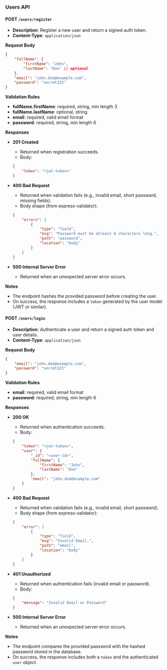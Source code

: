 ### Users API

#### POST `/users/register`

-   **Description**: Register a new user and return a signed auth token.
-   **Content-Type**: `application/json`

**Request Body**

```json
{
    "fullName": {
        "firstName": "John",
        "lastName": "Doe" // optional
    },
    "email": "john.doe@example.com",
    "password": "secret123"
}
```

**Validation Rules**

-   **fullName.firstName**: required, string, min length 3
-   **fullName.lastName**: optional, string
-   **email**: required, valid email format
-   **password**: required, string, min length 6

**Responses**

-   **201 Created**

    -   Returned when registration succeeds.
    -   Body:

    ```json
    {
        "token": "<jwt-token>"
    }
    ```

-   **400 Bad Request**

    -   Returned when validation fails (e.g., invalid email, short password, missing fields).
    -   Body shape (from express-validator):

    ```json
    {
        "errors": [
            {
                "type": "field",
                "msg": "Password must be atleast 6 characters long.",
                "path": "password",
                "location": "body"
            }
        ]
    }
    ```

-   **500 Internal Server Error**
    -   Returned when an unexpected server error occurs.

**Notes**

-   The endpoint hashes the provided password before creating the user.
-   On success, the response includes a `token` generated by the user model (JWT or similar).

#### POST `/users/login`

-   **Description**: Authenticate a user and return a signed auth token and user details.
-   **Content-Type**: `application/json`

**Request Body**

```json
{
    "email": "john.doe@example.com",
    "password": "secret123"
}
```

**Validation Rules**

-   **email**: required, valid email format
-   **password**: required, string, min length 6

**Responses**

-   **200 OK**

    -   Returned when authentication succeeds.
    -   Body:

    ```json
    {
        "token": "<jwt-token>",
        "user": {
            "_id": "<user-id>",
            "fullName": {
                "firstName": "John",
                "lastName": "Doe"
            },
            "email": "john.doe@example.com"
        }
    }
    ```

-   **400 Bad Request**

    -   Returned when validation fails (e.g., invalid email, short password).
    -   Body shape (from express-validator):

    ```json
    {
        "error": [
            {
                "type": "field",
                "msg": "Invalid Email.",
                "path": "email",
                "location": "body"
            }
        ]
    }
    ```

-   **401 Unauthorized**

    -   Returned when authentication fails (invalid email or password).
    -   Body:

    ```json
    {
        "message": "Invalid Email or Password"
    }
    ```

-   **500 Internal Server Error**
    -   Returned when an unexpected server error occurs.

**Notes**

-   The endpoint compares the provided password with the hashed password stored in the database.
-   On success, the response includes both a `token` and the authenticated `user` object.
